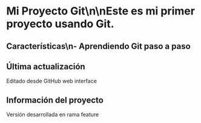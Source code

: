 # Mi Proyecto Git\n\nEste es mi primer proyecto usando Git.
## Características\n- Aprendiendo Git paso a paso
## Última actualización
Editado desde GitHub web interface
## Información del proyecto
Versión desarrollada en rama feature
